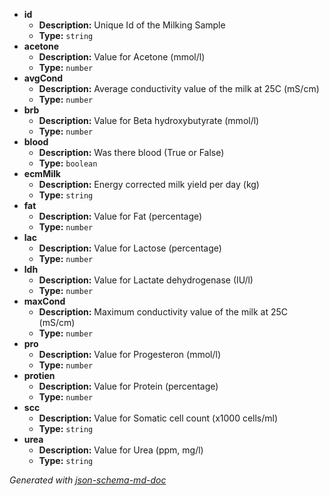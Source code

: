  - <b id="#/properties/id">id</b>
	 - **Description:** Unique Id of the Milking Sample
	 - **Type:** `string`
 - <b id="#/properties/acetone">acetone</b>
	 - **Description:** Value for Acetone (mmol/l)
	 - **Type:** `number`
 - <b id="#/properties/avgCond">avgCond</b>
	 - **Description:** Average conductivity value of the milk at 25C (mS/cm)
	 - **Type:** `number`
 - <b id="#/properties/brb">brb</b>
	 - **Description:** Value for Beta hydroxybutyrate (mmol/l)
	 - **Type:** `number`
 - <b id="#/properties/blood">blood</b>
	 - **Description:** Was there blood (True or False)
	 - **Type:** `boolean`
 - <b id="#/properties/ecmMilk">ecmMilk</b>
	 - **Description:** Energy corrected milk yield per day (kg)
	 - **Type:** `string`
 - <b id="#/properties/fat">fat</b>
	 - **Description:** Value for Fat (percentage)
	 - **Type:** `number`
 - <b id="#/properties/lac">lac</b>
	 - **Description:** Value for Lactose (percentage)
	 - **Type:** `number`
 - <b id="#/properties/ldh">ldh</b>
	 - **Description:** Value for Lactate dehydrogenase (IU/l)
	 - **Type:** `number`
 - <b id="#/properties/maxCond">maxCond</b>
	 - **Description:** Maximum conductivity value of the milk at 25C (mS/cm)
	 - **Type:** `number`
 - <b id="#/properties/pro">pro</b>
	 - **Description:** Value for Progesteron (mmol/l)
	 - **Type:** `number`
 - <b id="#/properties/protien">protien</b>
	 - **Description:** Value for Protein (percentage)
	 - **Type:** `number`
 - <b id="#/properties/scc">scc</b>
	 - **Description:** Value for Somatic cell count (x1000 cells/ml)
	 - **Type:** `string`
 - <b id="#/properties/urea">urea</b>
	 - **Description:** Value for Urea (ppm, mg/l)
	 - **Type:** `string`

_Generated with [json-schema-md-doc](https://brianwendt.github.io/json-schema-md-doc/)_